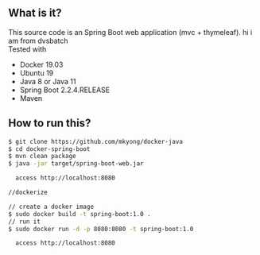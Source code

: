 ## What is it?
This source code is an Spring Boot web application (mvc + thymeleaf).
hi i am from dvsbatch  
Tested with
* Docker 19.03
* Ubuntu 19
* Java 8 or Java 11
* Spring Boot 2.2.4.RELEASE
* Maven


## How to run this?
```bash
$ git clone https://github.com/mkyong/docker-java
$ cd docker-spring-boot
$ mvn clean package
$ java -jar target/spring-boot-web.jar

  access http://localhost:8080

//dockerize

// create a docker image
$ sudo docker build -t spring-boot:1.0 .
// run it
$ sudo docker run -d -p 8080:8080 -t spring-boot:1.0

  access http://localhost:8080
```
